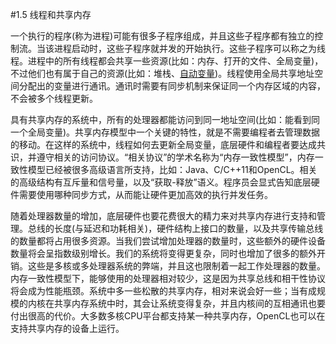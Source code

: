 #1.5 线程和共享内存

一个执行的程序(称为进程)可能有很多子程序组成，并且这些子程序都有独立的控制流。当该进程启动时，这些子程序就并发的开始执行。这些子程序可以称之为线程。进程中的所有线程都会共享一些资源(比如：内存、打开的文件、全局变量)，不过他们也有属于自己的资源(比如：堆栈、[自动变量](https://zh.wikipedia.org/zh-cn/%E8%87%AA%E5%8A%A8%E5%8F%98%E9%87%8F))。线程使用全局共享地址空间分配出的变量进行通讯。通讯时需要有同步机制来保证同一个内存区域的内容，不会被多个线程更新。

具有共享内存的系统中，所有的处理器都能访问到同一地址空间(比如：能看到同一个全局变量)。共享内存模型中一个关键的特性，就是不需要编程者去管理数据的移动。在这样的系统中，线程如何去更新全局变量，底层硬件和编程者要达成共识，并遵守相关的访问协议。“相关协议”的学术名称为“内存一致性模型”，内存一致性模型已经被很多高级语言所支持，比如：Java、C/C++11和OpenCL。相关的高级结构有互斥量和信号量，以及“获取-释放”语义。程序员会显式告知底层硬件需要使用哪种同步方式，从而能让硬件更加高效的执行并发任务。

随着处理器数量的增加，底层硬件也要花费很大的精力来对共享内存进行支持和管理。总线的长度(与延迟和功耗相关)，硬件结构上接口的数量，以及共享传输总线的数量都将占用很多资源。当我们尝试增加处理器的数量时，这些额外的硬件设备数量将会呈指数级别增长。我们的系统将变得更复杂，同时也增加了很多的额外开销。这些是多核或多处理器系统的弊端，并且这也限制着一起工作处理器的数量。内存一致性模型下，能够使用的处理器相对较少，这是因为共享总线和相干性协议将会成为性能瓶颈。系统中多一些松散的共享内存，相对来说会好一些；当有成规模的内核在共享内存系统中时，其会让系统变得复杂，并且内核间的互相通讯也要付出很高的代价。大多数多核CPU平台都支持某一种共享内存，OpenCL也可以在支持共享内存的设备上运行。